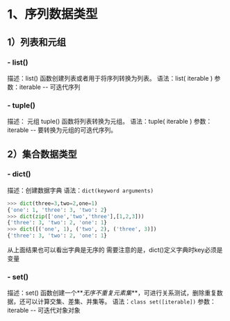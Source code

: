# 1、序列数据类型

## 1）列表和元组
### - list()
描述：list() 函数创建列表或者用于将序列转换为列表。
语法：list( iterable )
参数：iterable -- 可迭代序列
### - tuple()
描述： 元组 tuple() 函数将列表转换为元组。
语法：tuple( iterable )
参数：iterable -- 要转换为元组的可迭代序列。

## 2）集合数据类型
### - dict()
描述：创建数据字典
语法：`dict(keyword arguments)`

```python
>>> dict(three=3,two=2,one=1)
{'one': 1, 'three': 3, 'two': 2}
>>> dict(zip(['one','two','three'],[1,2,3]))
{'three': 3, 'two': 2, 'one': 1}
>>> dict([('one', 1), ('two', 2), ('three', 3)])
{'three': 3, 'two': 2, 'one': 1}
```
从上面结果也可以看出字典是无序的
需要注意的是，dict()定义字典时key必须是变量

### - set()
描述：set() 函数创建一个**_无序不重复元素集_**，可进行关系测试，删除重复数据，还可以计算交集、差集、并集等。
语法：`class set([iterable])`
参数：iterable -- 可迭代对象对象

